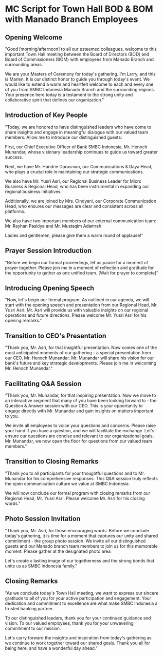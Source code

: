 # MC Script for Town Hall BOD & BOM with Manado Branch Employees

## Opening Welcome

"Good [morning/afternoon] to all our esteemed colleagues, welcome to this important Town Hall meeting between the Board of Directors (BOD) and Board of Commissioners (BOM) with employees from Manado Branch and surrounding areas.

We are your Masters of Ceremony for today's gathering. I'm Larry, and this is Marlen. It is our distinct honor to guide you through today's event. We would like to extend a warm and heartfelt welcome to each and every one of you from SMBC Indonesia Manado Branch and the surrounding regions. Your presence here today is a testament to the strong unity and collaborative spirit that defines our organization."

## Introduction of Key People

"Today, we are honored to have distinguished leaders who have come to share insights and engage in meaningful dialogue with our valued team members. Allow me to introduce our distinguished guests:

First, our Chief Executive Officer of Bank SMBC Indonesia, Mr. Henoch Munandar, whose visionary leadership continues to guide us toward greater success.

Next, we have Mr. Handrie Darusman, our Communications & Daya Head, who plays a crucial role in maintaining our strategic communications.

We also have Mr. Yusri Asri, our Regional Business Leader for Micro Business & Regional Head, who has been instrumental in expanding our regional business initiatives.

Additionally, we are joined by Mrs. Cindyani, our Corporate Communication Head, who ensures our messages are clear and consistent across all platforms.

We also have two important members of our external communication team: Mr. Reyhan Pasidya and Mr. Mustaqim Adamrah.

Ladies and gentlemen, please give them a warm round of applause!"

## Prayer Session Introduction

"Before we begin our formal proceedings, let us pause for a moment of prayer together. Please join me in a moment of reflection and gratitude for the opportunity to gather as one unified team. [Wait for prayer to complete]"

## Introducing Opening Speech

"Now, let's begin our formal program. As outlined in our agenda, we will start with the opening speech and presentation from our Regional Head, Mr. Yusri Asri. Mr. Asri will provide us with valuable insights on our regional operations and future directions. Please welcome Mr. Yusri Asri for his opening remarks."

## Transition to CEO's Presentation

"Thank you, Mr. Asri, for that insightful presentation. Now comes one of the most anticipated moments of our gathering - a special presentation from our CEO, Mr. Henoch Munandar. Mr. Munandar will share his vision for our bank's future and key strategic developments. Please join me in welcoming Mr. Henoch Munandar."

## Facilitating Q&A Session

"Thank you, Mr. Munandar, for that inspiring presentation. Now we move to an interactive segment that many of you have been looking forward to - the Question & Answer session with our CEO. This is your opportunity to engage directly with Mr. Munandar and gain insights on matters important to you.

We invite all employees to voice your questions and concerns. Please raise your hand if you have a question, and we will facilitate the exchange. Let's ensure our questions are concise and relevant to our organizational goals. Mr. Munandar, we now open the floor for questions from our valued team members."

## Transition to Closing Remarks

"Thank you to all participants for your thoughtful questions and to Mr. Munandar for his comprehensive responses. This Q&A session truly reflects the open communication culture we value at SMBC Indonesia.

We will now conclude our formal program with closing remarks from our Regional Head, Mr. Yusri Asri. Please welcome Mr. Asri for his closing words."

## Photo Session Invitation

"Thank you, Mr. Asri, for those encouraging words. Before we conclude today's gathering, it is time for a moment that captures our unity and shared commitment - the group photo session. We invite all our distinguished guests and our Manado branch team members to join us for this memorable moment. Please gather at the designated photo area.

Let's create a lasting image of our togetherness and the strong bonds that unite us as SMBC Indonesia family."

## Closing Remarks

"As we conclude today's Town Hall meeting, we want to express our sincere gratitude to all of you for your active participation and engagement. Your dedication and commitment to excellence are what make SMBC Indonesia a trusted banking partner.

To our distinguished leaders, thank you for your continued guidance and vision. To our valued employees, thank you for your unwavering commitment to our mission.

Let's carry forward the insights and inspiration from today's gathering as we continue to work together toward our shared goals. Thank you all for being here, and have a wonderful day ahead."